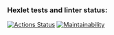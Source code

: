 ### Hexlet tests and linter status:
[![Actions Status](https://github.com/fedorovaea18/java-project-71/actions/workflows/hexlet-check.yml/badge.svg)](https://github.com/fedorovaea18/java-project-71/actions)
[![Maintainability](https://api.codeclimate.com/v1/badges/799baa6542d6f91f7791/maintainability)](https://codeclimate.com/github/fedorovaea18/java-project-71/maintainability)
